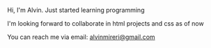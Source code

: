 Hi, I'm Alvin. Just started learning programming

I'm looking forward to collaborate in html projects and css as of now

You can reach me via email: alvinmireri@gmail.com
